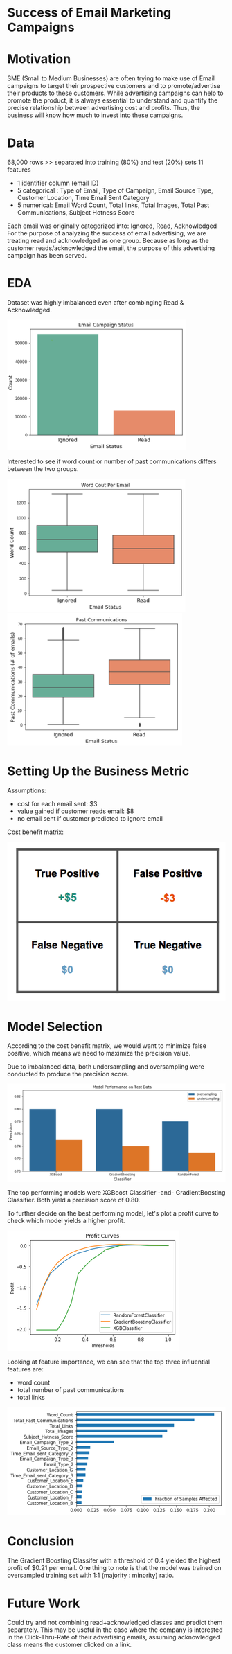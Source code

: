 # Success of Email Marketing Campaigns

# Motivation

SME (Small to Medium Businesses) are often trying to make use of Email campaigns to target their prospective customers and to promote/advertise their products to these customers. While advertising campaigns can help to promote the product, it is always essential to understand and quantify the precise relationship between advertising cost and profits. Thus, the business will know how much to invest into these campaigns. 

# Data

68,000 rows >> separated into training (80%) and test (20%)  sets
11 features
  - 1 identifier column (email ID)
  - 5 categorical : Type of Email, Type of Campaign, Email Source Type, Customer Location, Time Email Sent Category
  - 5 numerical: Email Word Count, Total links, Total Images, Total Past Communications, Subject Hotness Score

Each email was originally categorized into: Ignored, Read, Acknowledged
For the purpose of analyzing the success of email advertising, we are treating read and acknowledged as one group. Because as long as the customer reads/acknowledged the email, the purpose of this advertising campaign has been served. 

# EDA

Dataset was highly imbalanced even after combinging Read & Acknowledged. 

![image](./email_status.png)

Interested to see if word count or number of past communications differs between the two groups. 

![image](./word_count.png)
![image](./past_commu.png)

# Setting Up the Business Metric

Assumptions:
  - cost for each email sent: $3
  - value gained if customer reads email: $8
  - no email sent if customer predicted to ignore email 
  
 Cost benefit matrix:
 
 ![image](./cost_benefit.png)

# Model Selection

According to the cost benefit matrix, we would want to minimize false positive, which means we need to maximize the precision value. 

Due to imbalanced data, both undersampling and oversampling were conducted to produce the precision score.  

 ![image](./models.png)

The top performing models were XGBoost Classifier -and- GradientBoosting Classifier. Both yield a precision score of 0.80.

To further decide on the best performing model, let's plot a profit curve to check which model yields a higher profit. 

 ![image](./profit_curve.png)


Looking at feature importance, we can see that the top three influential features are:
  - word count
  - total number of past communications
  - total links
  
![image](./features.png)

# Conclusion

The Gradient Boosting Classifer with a threshold of 0.4 yielded the highest profit of $0.21 per email. 
One thing to note is that the model was trained on oversampled training set with 1:1 (majority : minority) ratio. 

# Future Work

Could try and not combining read+acknowledged classes and predict them separately. This may be useful in the case where the company is interested in the Click-Thru-Rate of their advertising emails, assuming acknowledged class means the customer clicked on a link. 
